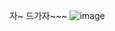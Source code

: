 자~ 드가자~~~
![image](https://github.com/user-attachments/assets/a0b1ec4b-bad8-4110-884b-d85a96e70800)

